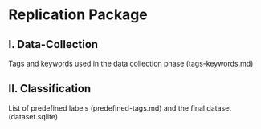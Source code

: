 # Replication Package



## I. Data-Collection
Tags and keywords used in the data collection phase (tags-keywords.md)

## II. Classification
List of predefined labels (predefined-tags.md) and the final dataset (dataset.sqlite)
